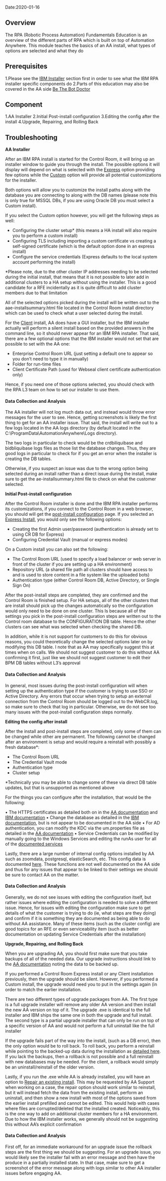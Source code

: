 Date:2020-01-16

## Overview

The RPA (Robotic Process Automation) Fundamentals Education is an overview of the different parts of RPA which is built on top of Automation Anywhere. This module teaches the basics of an AA install, what types of options are selected and what they do

## Prerequisites

1.Please see the [IBM Installer](https://pages.github.ibm.com/hippo00/DBA-Education/#/RoboticProcessAutomation/IBM%20Installer) section first in order to see what the IBM RPA installer specific components do
2.Parts of this education may also be covered in the AA side [Be The Bot Doctor](https://aaibm.litmos.com/account/login?ReturnUrl=%2fhome%2fcourse%2f2211035%3fr%3dFalse%26ts%3d637108906820614514&r=False&ts=637108906820614514)

## Component

1.AA Installer
2.Initial Post-install configuration
3.Editing the config after the install
4.Upgrade, Repairing, and Rolling Back

## Troubleshooting

**AA Installer**

After an IBM RPA install is started for the Control Room, it will bring up an installer window to guide you through the install. The possible options it will display will depend on what is selected with the [Express](https://docs.automationanywhere.com/bundle/enterprise-v11.3/page/enterprise/topics/control-room/install/installation-express.html) option providing few options while the [Custom](https://docs.automationanywhere.com/bundle/enterprise-v11.3/page/enterprise/topics/control-room/install/installation-custom.html) option will provide all potential customizations for the installer.

Both options will allow you to customize the install paths along with the database you are connecting to along with the DB names (please note this is only true for MSSQL DBs, if you are using Oracle DB you must select a Custom install). 

If you select the Custom option however, you will get the following steps as well:

* Configuring the cluster setup* (this means a HA install will also require you to perform a custom install)
* Configuring TLS including importing a custom certificate vs creating a self-signed certificate (which is the default option done in an express install)
* Configure the service credentials (Express defaults to the local system account performing the install) 

*Please note, due to the other cluster IP addresses needing to be selected during the initial install, that means that it is not possible to later add in additional clusters to a HA setup without using the installer. This is a good candidate for a RFE incidentally as it is quite difficult to add cluster members due to that limitation


All of the selected options picked during the install will be written out to the aae-installsummary.html file located in the Control Room install directory which can be used to check what a user selected during the install.

For the [Client](https://docs.automationanywhere.com/bundle/enterprise-v11.3/page/enterprise/topics/aae-client/install/client-install.html) install, AA does have a GUI installer, but the IBM installer actually will perform a silent install based on the provided answers in the command line, so it should never appear for an IBM RPA installer. That said, there are a few optional options that the IBM installer would not set that are possible to set with the AA one:

* Enterprise Control Room URL (just setting a default one to appear so you don’t need to type it in manually)
* Folder for run-time files
* Client Certificate Path (used for Webseal client certificate authentication only)

Hence, if you need one of those options selected, you should check with the RPA L3 team on how to set our installer to use them.

#### Data Collection and Analysis

The AA installer will not log much data out, and instead would throw error messages for the user to see. Hence, getting screenshots is likely the first thing to get for an AA installer issue. That said, the install will write out to a few logs located in the AA logs directory (by default located in the C:\ProgramData\AutomationAnywhere\Logs directory).

The two logs in particular to check would be the crdbiliquibase and bidbliquibase logs files as those list the database changes. Thus, they are good logs in particular to check for if you get an error when the installer is creating the DB tables.

Otherwise, if you suspect an issue was due to the wrong option being selected during an install rather than a direct issue during the install, make sure to get the ae-installsummary.html file to check on what the customer selected.


**Initial Post-install configuration**

After the Control Room installer is done and the IBM RPA installer performs its customizations, if you connect to the Control Room in a web browser, you should will get the [post-install configuration](https://docs.automationanywhere.com/bundle/enterprise-v11.3/page/enterprise/topics/control-room/getting-started/configure-cr-first-time.html) page. If you selected an [Express Install](https://docs.automationanywhere.com/bundle/enterprise-v11.3/page/enterprise/topics/control-room/getting-started/configure-cr-first-time-express.html), you would only see the following options:

* Creating the first Admin user/password (authentication is already set to using CR DB for Express)
* Configuring Credential Vault (manual or express modes)

On a Custom install you can also set the following:

* The Control Room URL (used to specify a load balancer or web server in front of the cluster if you are setting up a HA environment)
* Repository URL (a shared file path all clusters should have access to and is used to store content in a file system like the uploaded bots)
* Authentication type (either Control Room DB, Active Directory, or Single Sign On)


After the post-install steps are completed, they are confirmed and the Control Room is finished setup. For HA setups, all of the other clusters that are install should pick up the changes automatically so the configuration would only need to be done on one cluster. This Is because all of the settings you pick in the post-install configuration steps are written out to the Control room database to the CONFIGURATION DB table. Hence the other clusters can see what was selected when checking the shared DB.

In addition, while it is not support for customers to do this for obvious reasons, you could theoretically change the selected options later on by modifying this DB table. I note that as AA may specifically suggest this at times when on calls. We should not suggest customer to do this without AA confirming it first, just like we should not suggest customer to edit their BPM DB tables without L3’s approval

#### Data Collection and Analysis

In general, most issues during the post-install configuration will when setting up the authentication type if the customer is trying to use SSO or Active Directory. Any errors that occur when trying to setup an external connection from the Control Room should be logged out to the WebCR.log, so make sure to check that log in particular. Otherwise, we do not see too many issues with the post-install configuration steps normally.

**Editing the config after install**

After the install and post-install steps are completed, only some of them can be changed while other are permanent. The following cannot be changed after an environment is setup and would require a reinstall with possibly a fresh database*:

* The Control Room URL
* The Credential Vault mode
* Authentication type
* Cluster setup

*Technically you may be able to change some of these via direct DB table updates, but that is unsupported as mentioned above

For the things you can configure after the installation, that would be the following:

•	The HTTPS certificates as detailed both on in the [AA documentation](https://docs.automationanywhere.com/bundle/enterprise-v11.3/page/enterprise/topics/control-room/install/config-control-room-https-import-cert.html) and [IBM documentation](https://www.ibm.com/support/knowledgecenter/en/SSMGNY_11.0.0/com.ibm.wbpm.rpa.main.doc/topics/certificate_import.html)
•	Change the database as detailed in the [IBM documentation](https://www.ibm.com/support/knowledgecenter/SSMGNY_11.0.0/com.ibm.wbpm.rpa.main.doc/topics/move_croom_dbs.html), but is not appear to be documented in the AA side
•	For AD authentication, you can modify the KDC via the um.properties file as detailed in the [AA documentation](https://docs.automationanywhere.com/bundle/enterprise-v11.3/page/enterprise/topics/control-room/troubleshooting/custom-defined-kdcs.html)
•	Service Credentials can be modified by manually going to the Windows Services and editing the runAs user for all of the [documented services](https://docs.automationanywhere.com/bundle/enterprise-v11.3/page/enterprise/topics/aae-architecture-implementation/control-room-overview.html)

Lastly, there are a large number of internal config options installed by AA such as zoomdata, postgresql, elasticSearch, etc. This config data is documented [here](https://docs.automationanywhere.com/bundle/enterprise-v11.3/page/enterprise/topics/aae-architecture-implementation/config-files-deploy.html). These functions are not well documented on the AA side and thus for any issues that appear to be linked to their settings we should be sure to contact AA on the matter. 


#### Data Collection and Analysis

Generally, we do not see issues with editing the configuration itself, but rather issues where editing the configuration is needed to solve a different issue. Hence, for issues with editing the configuration make sure to get details of what the customer is trying to do (ie, what steps are they doing) and confirm if it is something they are documented as being able to do without AA assistance. Many of these items (such as the cluster config) are good topics for an RFE or even serviceability item (such as better documentation on updating Service Credentials after the installation)

**Upgrade, Repairing, and Rolling Back**

When you are upgrading AA, you should first make sure that you take backups of all of the needed data. Our upgrade instructions should link to the [AA documentation](https://docs.automationanywhere.com/bundle/enterprise-v11.3/page/enterprise/topics/control-room/patch-install/pre-upgrade-checklist.html) noting the data to be backed up. 

If you performed a Control Room Express install or any Client installation previously, then the upgrade should be silent. However, if you performed a Custom install, the upgrade would need you to put in the settings again (in order to match the earlier installation.

There are two different types of upgrade packages from AA. The first type is a full upgrade installer will remove any older AA version and then install the new AA version on top of it. The upgrade .exe is identical to the full installer and IBM ships the same one in both the upgrade and full install. The second type is a partial upgrade installer that can only be run on top of a specific version of AA and would not perform a full uninstall like the full installer

If the upgrade fails part of the way into the install, (such as a DB error), then the only option would be to roll back. To roll back, you perform a reinstall while pointing to the backed-up data during the installation as [detailed here](https://www.ibm.com/support/knowledgecenter/en/SSMGNY_11.0.0/com.ibm.wbpm.rpa.main.doc/topics/rollback_rpa_upgrade.html). If you lack the backups, then a rollback is not possible and a full reinstall with new databases may be needed. For the client, a rollback would simply be an uninstall/reinstall of the older version.

Lastly, if you run the .exe while AA is already installed, you will have an option to [Repair an existing install](https://docs.automationanywhere.com/bundle/enterprise-v11.3/page/enterprise/topics/control-room/install/remove-or-repair-cr.html). This may be requested by AA Support when working on a case, the repair option should work similar to reinstall, but it will instead fetch the data from the existing install, perform an uninstall, and then show a new install with most of the options saved from the earlier install prefilled and cannot be edited.  This would help with cases where files are corrupted/deleted that the installed created. Noticeably, this is the one way to add on additional cluster members for a HA environment. Due to how the IBM installer works, we generally should not be suggesting this without AA’s explicit confirmation


#### Data Collection and Analysis

First off, for an immediate workaround for an upgrade issue the rollback steps are the first thing we should be suggesting. For an upgrade issue, you would likely see the installer fail with an error message and then have the produce in a partially installed state. In that case, make sure to get a screenshot of the error message along with logs similar to other AA installer issues before engaging AA.
